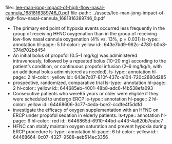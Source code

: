 file:: [lee-man-jong-impact-of-high-flow-nasal-cannula_1681816389746_0.pdf](../assets/lee-man-jong-impact-of-high-flow-nasal-cannula_1681816389746_0.pdf)
file-path:: ../assets/lee-man-jong-impact-of-high-flow-nasal-cannula_1681816389746_0.pdf

- The primary end point of hypoxia events occurred less frequently in the group of receiving HFNC oxygenation than in the group of receiving low-flow nasal cannula oxygenation (4% vs. 13%, p = 0.031)
  ls-type:: annotation
  hl-page:: 5
  hl-color:: yellow
  id:: 643e7bd9-962c-4780-b0b8-374d702bd454
- An initial bolus of propofol (0.5–1 mg/kg) was administered intravenously, followed by a repeated bolus (10–20 mg) according to the patient’s condition, or continuous propofol infusion (2–6 mg/kg/h, with an additional bolus administered as needed).
  ls-type:: annotation
  hl-page:: 2
  hl-color:: yellow
  id:: 643e7c07-810f-437c-a104-720c2880d285
- prospective, randomized, comparative trial
  ls-type:: annotation
  hl-page:: 2
  hl-color:: yellow
  id:: 644685eb-4001-48b8-adc6-f4b538efa093
- Consecutive patients who were65 years or older were eligible if they were scheduled to undergo ERCP
  ls-type:: annotation
  hl-page:: 2
  hl-color:: yellow
  id:: 64468606-3c77-4eda-bce2-ccdfe4f5ddfd
- investigate the efficacy of oxygen supplementation with an HFNC on ERCP under propofol sedation in elderly patients. 
  ls-type:: annotation
  hl-page:: 6
  hl-color:: red
  id:: 6446865d-6910-44bd-a443-4a820b7eabc7
- HFNC can stably maintain oxygen saturation and prevent hypoxia during ERCP procedure
  ls-type:: annotation
  hl-page:: 6
  hl-color:: yellow
  id:: 64468664-0c07-4327-9588-aeb514ec3356